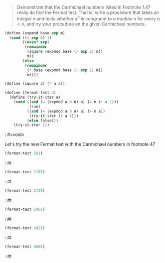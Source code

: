 > Demonstrate that the Carmichael numbers listed in Footnote 1.47 really do fool
> the Fermat test. That is, write a procedure that takes an integer $n$ and tests
> whether $a^n$ is congruent to $a$ modulo $n$ for every $a < n$, and try your
> procedure on the given Carmichael numbers.
```scheme :session,"1.27",:exports,none
(define (expmod base exp m)
  (cond ((= exp 0) 1)
        ((even? exp)
         (remainder
          (square (expmod base (/ exp 2) m))
          m))
        (else
         (remainder
          (* base (expmod base (- exp 1) m))
          m))))

(define (square a) (* a a))
```

```scheme :session,"1.27"
(define (fermat-test n)
  (define (try-it-iter a)
    (cond ((and (= (expmod a n n) a) (= n (+ a 1)))
           true)
          ((and (= (expmod a n n) a) (> n a))
           (try-it-iter (+ a 1)))
          (else false)))
    (try-it-iter 1))
```

: #&lt;void>

Let's try the new Fermat test with the Carmichael numbers in footnote 47

```scheme :session,"1.27",:exports,both
(fermat-test 561)
```

: #t

```scheme :session,"1.27",:exports,both
(fermat-test 1105)
```

: #t

```scheme :session,"1.27",:exports,both
(fermat-test 1729)
```

: #t

```scheme :session,"1.27",:exports,both
(fermat-test 2465)
```

: #t

```scheme :session,"1.27",:exports,both
(fermat-test 2821)
```

: #t

```scheme :session,"1.27",:exports,both
(fermat-test 6601)
```

: #t

